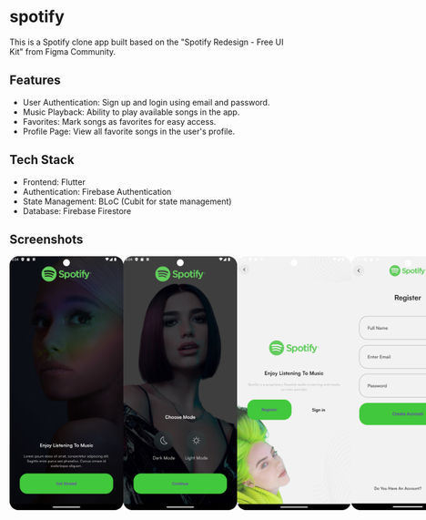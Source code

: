 # spotify

This is a Spotify clone app built based on the "Spotify Redesign - Free UI Kit" from Figma Community.

## Features

- User Authentication: Sign up and login using email and password.
- Music Playback: Ability to play available songs in the app.
- Favorites: Mark songs as favorites for easy access.
- Profile Page: View all favorite songs in the user's profile.

## Tech Stack

- Frontend: Flutter
- Authentication: Firebase Authentication
- State Management: BLoC (Cubit for state management)
- Database: Firebase Firestore

## Screenshots

<div style="display: flex; justify-content: space-between;">
  <img src="assets/screenshots/1.png" width="200" />
  <img src="assets/screenshots/2.png" width="200" />
  <img src="assets/screenshots/3.png" width="200" />
  <img src="assets/screenshots/4.png" width="200" />
  <img src="assets/screenshots/5.png" width="200" />
  <img src="assets/screenshots/6.png" width="200" />
  <img src="assets/screenshots/7.png" width="200" />
  <img src="assets/screenshots/8.png" width="200" />
</div>
